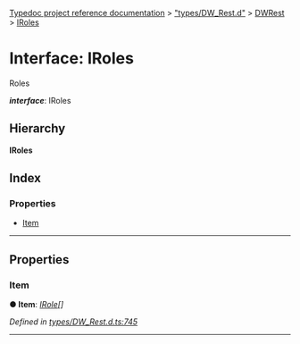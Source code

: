 [Typedoc project reference documentation](../README.md) > ["types/DW_Rest.d"](../modules/_types_dw_rest_d_.md) > [DWRest](../modules/_types_dw_rest_d_.dwrest.md) > [IRoles](../interfaces/_types_dw_rest_d_.dwrest.iroles.md)

# Interface: IRoles

Roles

*__interface__*: IRoles

## Hierarchy

**IRoles**

## Index

### Properties

* [Item](_types_dw_rest_d_.dwrest.iroles.md#item)

---

## Properties

<a id="item"></a>

###  Item

**● Item**: *[IRole](_types_dw_rest_d_.dwrest.irole.md)[]*

*Defined in [types/DW_Rest.d.ts:745](https://github.com/DocuWare/REST-Sample-TS/blob/master/src/types/DW_Rest.d.ts#L745)*

___

